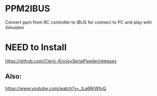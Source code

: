 # PPM2IBUS
Convert ppm from RC controller to IBUS for connect to PC and play with Simulator

# NEED to Install
https://github.com/Cleric-K/vJoySerialFeeder/releases
## Also:
https://www.youtube.com/watch?v=_lLa6RrWfoQ

